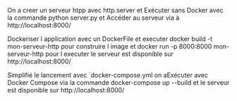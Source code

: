 On a creer un serveur htpp avec http.server  et Exécuter sans Docker   avec la commande python server.py et  Accéder au serveur via  à http://localhost:8000/



Dockeriser l application avec un DockerFile et executer docker build -t mon-serveur-http pour construire l image   et docker run -p 8000:8000 mon-serveur-http pour l executer le serveur est disponible  sur http://localhost:8000/


Simplifié le lancement avec `docker-compose.yml  on aExécuter avec Docker Compose via la commande docker-compose up --build et le serveur est disponible  sur http://localhost:8000/




